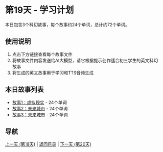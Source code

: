 # 第19天 - 学习计划

本日包含3个科幻故事，每个故事约24个单词，总计约72个单词。

## 使用说明

1. 点击下方链接查看每个故事文件
2. 将故事文件内容发送给AI大模型，请它根据提示创作适合初三学生的英文科幻故事
3. 将生成的英文故事用于学习和TTS音频生成

## 本日故事列表

- [故事1：虚拟现实](./story_19_1.md) - 24个单词
- [故事2：未来城市](./story_19_2.md) - 24个单词
- [故事3：未来城市](./story_19_3.md) - 24个单词

## 导航

[上一天 (第18天)](../day_18/day_18_index.md) | [返回目录](../master_index.md) | [下一天 (第20天)](../day_20/day_20_index.md)